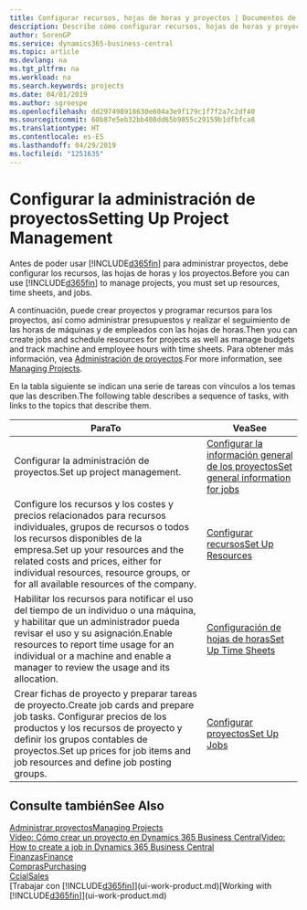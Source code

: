 ```yaml
---
title: Configurar recursos, hojas de horas y proyectos | Documentos de Microsoft
description: Describe cómo configurar recursos, hojas de horas y proyectos para administrar proyectos.
author: SorenGP
ms.service: dynamics365-business-central
ms.topic: article
ms.devlang: na
ms.tgt_pltfrm: na
ms.workload: na
ms.search.keywords: projects
ms.date: 04/01/2019
ms.author: sgroespe
ms.openlocfilehash: dd297498918630e604a3e9f179c1f7f2a7c2df40
ms.sourcegitcommit: 60b87e5eb32bb408dd65b9855c29159b1dfbfca8
ms.translationtype: HT
ms.contentlocale: es-ES
ms.lasthandoff: 04/29/2019
ms.locfileid: "1251635"
---
```

# <a name="setting-up-project-management"></a><span data-ttu-id="817ae-103">Configurar la administración de proyectos</span><span class="sxs-lookup"><span data-stu-id="817ae-103">Setting Up Project Management</span></span>
<span data-ttu-id="817ae-104">Antes de poder usar [!INCLUDE[d365fin](includes/d365fin_md.md)] para administrar proyectos, debe configurar los recursos, las hojas de horas y los proyectos.</span><span class="sxs-lookup"><span data-stu-id="817ae-104">Before you can use [!INCLUDE[d365fin](includes/d365fin_md.md)] to manage projects, you must set up resources, time sheets, and jobs.</span></span>

<span data-ttu-id="817ae-105">A continuación, puede crear proyectos y programar recursos para los proyectos, así como administrar presupuestos y realizar el seguimiento de las horas de máquinas y de empleados con las hojas de horas.</span><span class="sxs-lookup"><span data-stu-id="817ae-105">Then you can create jobs and schedule resources for projects as well as manage budgets and track machine and employee hours with time sheets.</span></span> <span data-ttu-id="817ae-106">Para obtener más información, vea [Administración de proyectos](projects-manage-projects.md).</span><span class="sxs-lookup"><span data-stu-id="817ae-106">For more information, see [Managing Projects](projects-manage-projects.md).</span></span>  

<span data-ttu-id="817ae-107">En la tabla siguiente se indican una serie de tareas con vínculos a los temas que las describen.</span><span class="sxs-lookup"><span data-stu-id="817ae-107">The following table describes a sequence of tasks, with links to the topics that describe them.</span></span>

| <span data-ttu-id="817ae-108">Para</span><span class="sxs-lookup"><span data-stu-id="817ae-108">To</span></span> | <span data-ttu-id="817ae-109">Vea</span><span class="sxs-lookup"><span data-stu-id="817ae-109">See</span></span> |
| --- | --- |
| <span data-ttu-id="817ae-110">Configurar la administración de proyectos.</span><span class="sxs-lookup"><span data-stu-id="817ae-110">Set up project management.</span></span>|[<span data-ttu-id="817ae-111">Configurar la información general de los proyectos</span><span class="sxs-lookup"><span data-stu-id="817ae-111">Set general information for jobs</span></span>](projects-how-setup-jobs.md#to-set-general-information-for-jobs)|
| <span data-ttu-id="817ae-112">Configure los recursos y los costes y precios relacionados para recursos individuales, grupos de recursos o todos los recursos disponibles de la empresa.</span><span class="sxs-lookup"><span data-stu-id="817ae-112">Set up your resources and the related costs and prices, either for individual resources, resource groups, or for all available resources of the company.</span></span> |[<span data-ttu-id="817ae-113">Configurar recursos</span><span class="sxs-lookup"><span data-stu-id="817ae-113">Set Up Resources</span></span>](projects-how-setup-resources.md) |
| <span data-ttu-id="817ae-114">Habilitar los recursos para notificar el uso del tiempo de un individuo o una máquina, y habilitar que un administrador pueda revisar el uso y su asignación.</span><span class="sxs-lookup"><span data-stu-id="817ae-114">Enable resources to report time usage for an individual or a machine and enable a manager to review the usage and its allocation.</span></span> |[<span data-ttu-id="817ae-115">Configuración de hojas de horas</span><span class="sxs-lookup"><span data-stu-id="817ae-115">Set Up Time Sheets</span></span>](projects-how-setup-time-sheets.md) |
| <span data-ttu-id="817ae-116">Crear fichas de proyecto y preparar tareas de proyecto.</span><span class="sxs-lookup"><span data-stu-id="817ae-116">Create job cards and prepare job tasks.</span></span> <span data-ttu-id="817ae-117">Configurar precios de los productos y los recursos de proyecto y definir los grupos contables de proyectos.</span><span class="sxs-lookup"><span data-stu-id="817ae-117">Set up prices for job items and job resources and define job posting groups.</span></span> |[<span data-ttu-id="817ae-118">Configurar proyectos</span><span class="sxs-lookup"><span data-stu-id="817ae-118">Set Up Jobs</span></span>](projects-how-setup-jobs.md) |

## <a name="see-also"></a><span data-ttu-id="817ae-119">Consulte también</span><span class="sxs-lookup"><span data-stu-id="817ae-119">See Also</span></span>

[<span data-ttu-id="817ae-120">Administrar proyectos</span><span class="sxs-lookup"><span data-stu-id="817ae-120">Managing Projects</span></span>](projects-manage-projects.md)  
[<span data-ttu-id="817ae-121">Vídeo: Cómo crear un proyecto en Dynamics 365 Business Central</span><span class="sxs-lookup"><span data-stu-id="817ae-121">Video: How to create a job in Dynamics 365 Business Central</span></span>](https://www.youtube.com/watch?v=VqaPWr7BWmw)  
[<span data-ttu-id="817ae-122">Finanzas</span><span class="sxs-lookup"><span data-stu-id="817ae-122">Finance</span></span>](finance.md)  
[<span data-ttu-id="817ae-123">Compras</span><span class="sxs-lookup"><span data-stu-id="817ae-123">Purchasing</span></span>](purchasing-manage-purchasing.md)  
[<span data-ttu-id="817ae-124">Ccial</span><span class="sxs-lookup"><span data-stu-id="817ae-124">Sales</span></span>](sales-manage-sales.md)  
<span data-ttu-id="817ae-125">[Trabajar con [!INCLUDE[d365fin](includes/d365fin_md.md)]](ui-work-product.md)</span><span class="sxs-lookup"><span data-stu-id="817ae-125">[Working with [!INCLUDE[d365fin](includes/d365fin_md.md)]](ui-work-product.md)</span></span>  
